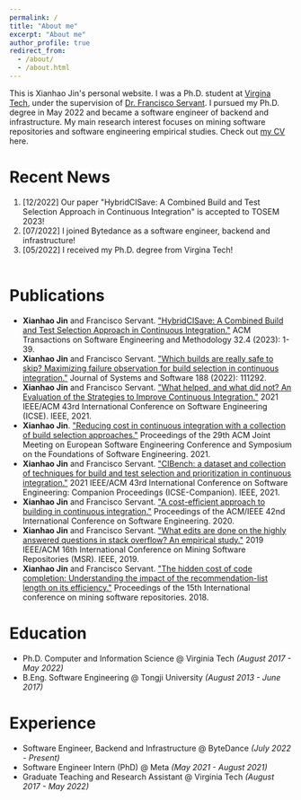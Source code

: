 ```yaml
---
permalink: /
title: "About me"
excerpt: "About me"
author_profile: true
redirect_from: 
  - /about/
  - /about.html
---
```


This is Xianhao Jin's personal website. I was a Ph.D. student at [Virgina Tech](https://vt.edu/), under the supervision of [Dr. Francisco Servant](https://fservant.github.io/). I pursued my Ph.D. degree in May 2022 and became a software engineer of backend and infrastructure. My main research interest focuses on mining software repositories and software engineering empirical studies. Check out [my CV](https://jxianhao.github.io/files/CV.pdf) here.

Recent News
======
1. [12/2022] Our paper "HybridCISave: A Combined Build and Test Selection Approach in Continuous Integration" is  accepted to TOSEM 2023!
2. [07/2022] I joined Bytedance as a software engineer, backend and infrastructure!
3. [05/2022] I received my Ph.D. degree from Virgina Tech!
<br/><br/>

Publications
======
* **Xianhao Jin** and Francisco Servant. ["HybridCISave: A Combined Build and Test Selection Approach in Continuous Integration."](https://jxianhao.github.io/files/TOSEM23.pdf) ACM Transactions on Software Engineering and Methodology 32.4 (2023): 1-39.
* **Xianhao Jin** and Francisco Servant. ["Which builds are really safe to skip? Maximizing failure observation for build selection in continuous integration."](https://jxianhao.github.io/files/JSS22.pdf) Journal of Systems and Software 188 (2022): 111292.
* **Xianhao Jin** and Francisco Servant. ["What helped, and what did not? An Evaluation of the Strategies to Improve Continuous Integration."](https://jxianhao.github.io/files/ICSE21.pdf) 2021 IEEE/ACM 43rd International Conference on Software Engineering (ICSE). IEEE, 2021.
* **Xianhao Jin**. ["Reducing cost in continuous integration with a collection of build selection approaches."](https://jxianhao.github.io/files/FSE21.pdf) Proceedings of the 29th ACM Joint Meeting on European Software Engineering Conference and Symposium on the Foundations of Software Engineering. 2021.
* **Xianhao Jin** and Francisco Servant. ["CIBench: a dataset and collection of techniques for build and test selection and prioritization in continuous integration."](https://jxianhao.github.io/files/ICSE-COMPANION21.pdf) 2021 IEEE/ACM 43rd International Conference on Software Engineering: Companion Proceedings (ICSE-Companion). IEEE, 2021.
* **Xianhao Jin** and Francisco Servant. ["A cost-efficient approach to building in continuous integration."](https://jxianhao.github.io/files/ICSE20.pdf) Proceedings of the ACM/IEEE 42nd International Conference on Software Engineering. 2020.
* **Xianhao Jin** and Francisco Servant. ["What edits are done on the highly answered questions in stack overflow? An empirical study."](https://jxianhao.github.io/files/MSR19.pdf) 2019 IEEE/ACM 16th International Conference on Mining Software Repositories (MSR). IEEE, 2019.
* **Xianhao Jin** and Francisco Servant. ["The hidden cost of code completion: Understanding the impact of the recommendation-list length on its efficiency."](https://jxianhao.github.io/files/MSR18.pdf) Proceedings of the 15th International conference on mining software repositories. 2018.

Education
======
- Ph.D. Computer and Information Science @ Virginia Tech   *(August 2017 - May 2022)*
- B.Eng. Software Engineering @ Tongji University  *(August 2013 - June 2017)*

Experience
======
- Software Engineer, Backend and Infrastructure @ ByteDance *(July 2022 - Present)*
- Software Engineer Intern (PhD) @ Meta *(May 2021 - August 2021)*
- Graduate Teaching and Research Assistant @ Virginia Tech  *(August 2017 - May 2022)*